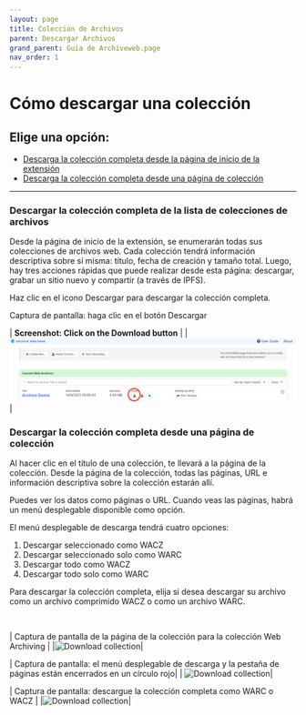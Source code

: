 ```yaml
---
layout: page
title: Colección de Archivos
parent: Descargar Archivos
grand_parent: Guía de Archiveweb.page
nav_order: 1
---
```


# Cómo descargar una colección

## Elige una opción:
* [Descarga la colección completa desde la página de inicio de la extensión](#coleccion)
* [Descarga la colección completa desde una página de colección](#pagina)

<hr>

### <a id="coleccion">  Descargar la colección completa de la lista de colecciones de archivos</a>
Desde la página de inicio de la extensión, se enumerarán todas sus colecciones de archivos web. Cada colección tendrá información descriptiva sobre sí misma: título, fecha de creación y tamaño total. Luego, hay tres acciones rápidas que puede realizar desde esta página: descargar, grabar un sitio nuevo y compartir (a través de IPFS).

Haz clic en el icono Descargar para descargar la colección completa.

Captura de pantalla: haga clic en el botón Descargar

| <b> Screenshot: Click on the Download button</b> |
| ![Download action](/assets/images/download/download-actions.png)|

### <a id="pagina"> Descargar la colección completa desde una página de colección</a>

Al hacer clic en el título de una colección, te llevará a la página de la colección. Desde la página de la colección, todas las páginas, URL e información descriptiva sobre la colección estarán allí.

Puedes ver los datos como páginas o URL. Cuando veas las páginas, habrá un menú desplegable disponible como opción.

El menú desplegable de descarga tendrá cuatro opciones:
1. Descargar seleccionado como WACZ
2. Descargar seleccionado solo como WARC
3. Descargar todo como WACZ
4. Descargar todo solo como WARC

Para descargar la colección completa, elija si desea descargar su archivo como un archivo comprimido WACZ o como un archivo WARC.

<br>

| Captura de pantalla de la página de la colección para la colección Web Archiving |
|![Download collection](/assets/images/download/download-collection.png)|

| Captura de pantalla: el menú desplegable de descarga y la pestaña de páginas están encerrados en un círculo rojo|
| ![Download collection](/assets/images/download/download-collection-1.png)|

| Captura de pantalla: descargue la colección completa como WARC o WACZ |
|![Download collection](/assets/images/download/download-collection-2.png)|

